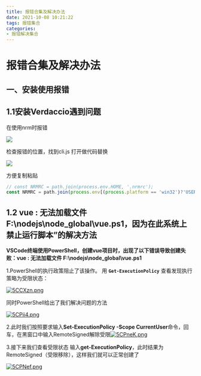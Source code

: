 ```yaml
---
title: 报错合集及解决办法
date: 2021-10-08 10:21:22
tags: 报错集合
categories:
- 报错解决集合
---
```


# 报错合集及解决办法

## 一、安装使用报错

## 1.1安装Verdaccio遇到问题

在使用nrm时报错

![](https://z3.ax1x.com/2021/10/08/59bPc4.png)

检查报错的位置，找到cli.js 打开做代码替换

![](https://z3.ax1x.com/2021/10/08/59ba8S.png)

方便复制粘贴

```js
// const NRMRC = path.join(process.env.HOME, '.nrmrc');
const NRMRC = path.join(process.env[(process.platform == 'win32')?'USERPROFILE':'HOME'], '.nrmrc');

```

## 1.2 vue : 无法加载文件 F:\nodejs\node_global\vue.ps1，因为在此系统上禁止运行脚本”的解决方法

**VSCode终端使用PowerShell，创建vue项目时，出现了以下错误导致创建失败：vue : 无法加载文件 F:\nodejs\node_global\vue.ps1**

1.PowerShell的执行政策阻止了该操作。
用 **`Get-ExecutionPolicy`** 查看发现执行策略为受限状态：

[![5CCXzn.png](https://z3.ax1x.com/2021/10/08/5CCXzn.png)](https://imgtu.com/i/5CCXzn)

同时PowerShell给出了我们解决问题的方法

[![5CPii4.png](https://z3.ax1x.com/2021/10/08/5CPii4.png)](https://imgtu.com/i/5CPii4)

2.此时我们按照要求输入**Set-ExecutionPolicy -Scope CurrentUser**命令，回车，在黑窗口中输入RemoteSigned解除受限[![5CPneK.png](https://z3.ax1x.com/2021/10/08/5CPneK.png)](https://imgtu.com/i/5CPneK)

3.接下来我们查看受限状态 输入**get-ExecutionPolicy**，此时结果为RemoteSigned（受限移除），这样我们就可以正常创建了

[![5CPNef.png](https://z3.ax1x.com/2021/10/08/5CPNef.png)](https://imgtu.com/i/5CPNef)

 
